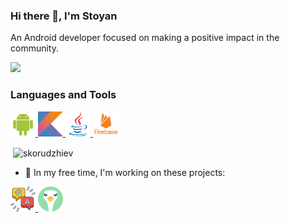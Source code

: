 ### Hi there 👋, I'm Stoyan
An Android developer focused on making a positive impact in the community.

![](https://github-profile-trophy.vercel.app/?username=skorudzhiev)

### Languages and Tools
<p align="left"> 
	<a href="https://developer.android.com" target="_blank"> 
		<img src="https://github.com/devicons/devicon/blob/master/icons/android/android-original.svg" alt="android" width="40" height="40"/> </a> 
	<a href="https://kotlinlang.org" target="_blank"> 
		<img src="https://github.com/devicons/devicon/blob/master/icons/kotlin/kotlin-original.svg" alt="kotlin" width="40" height="40"/> </a> 
	<a href="https://www.java.com/en/" target="_blank"> 
		<img src="https://github.com/devicons/devicon/blob/master/icons/java/java-original.svg" alt="java" width="40" height="40"/> </a>
	<a href="https://firebase.google.com/" target="_blank"> 
		<img src="https://github.com/devicons/devicon/blob/master/icons/firebase/firebase-plain-wordmark.svg" alt="firebase" width="40" height="40"/> </a>
</p>

<p>&nbsp;<img align="center" src="https://github-readme-stats.vercel.app/api?username=skorudzhiev&show_icons=true&locale=en" alt="skorudzhiev" /></p>

- 🔭 In my free time, I'm working on these projects:
<p align="left"> 
	<a href="https://play.google.com/store/apps/details?id=com.skorudzhiev.quizexplorer" target="_blank"> 
		<img src="https://github.com/skorudzhiev/skorudzhiev/blob/main/assets/QuizExplorer.png" alt="quizexplorer" width="40" height="40"/> </a> 
	<a href="https://play.google.com/store/apps/details?id=com.skorudzhiev.flockattack" target="_blank"> 
		<img src="https://github.com/skorudzhiev/skorudzhiev/blob/main/assets/FlockAttack.svg" alt="flockattack" width="40" height="40"/> </a> 
</p>

<!--
**skorudzhiev/skorudzhiev** is a ✨ _special_ ✨ repository because its `README.md` (this file) appears on your GitHub profile.

Here are some ideas to get you started:

- 🔭 I’m currently working on ...
- 🌱 I’m currently learning ...
- 👯 I’m looking to collaborate on ...
- 📫 How to reach me: ...
- ⚡ Fun fact: ...
-->
